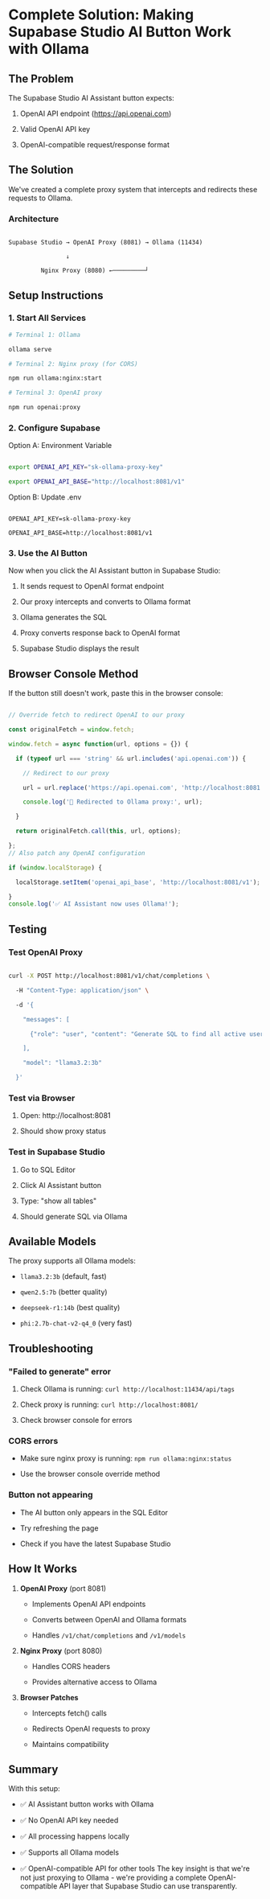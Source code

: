 # Complete Solution: Making Supabase Studio AI Button Work with Ollama
## The Problem

The Supabase Studio AI Assistant button expects:

1. OpenAI API endpoint (https://api.openai.com)

2. Valid OpenAI API key

3. OpenAI-compatible request/response format
## The Solution

We've created a complete proxy system that intercepts and redirects these requests to Ollama.
### Architecture

```

Supabase Studio → OpenAI Proxy (8081) → Ollama (11434)

                ↓

         Nginx Proxy (8080) ←─────────┘

```
## Setup Instructions
### 1. Start All Services
```bash
# Terminal 1: Ollama

ollama serve

# Terminal 2: Nginx proxy (for CORS)

npm run ollama:nginx:start

# Terminal 3: OpenAI proxy

npm run openai:proxy

```
### 2. Configure Supabase
Option A: Environment Variable

```bash

export OPENAI_API_KEY="sk-ollama-proxy-key"

export OPENAI_API_BASE="http://localhost:8081/v1"

```
Option B: Update .env

```env

OPENAI_API_KEY=sk-ollama-proxy-key

OPENAI_API_BASE=http://localhost:8081/v1

```
### 3. Use the AI Button
Now when you click the AI Assistant button in Supabase Studio:

1. It sends request to OpenAI format endpoint

2. Our proxy intercepts and converts to Ollama format

3. Ollama generates the SQL

4. Proxy converts response back to OpenAI format

5. Supabase Studio displays the result
## Browser Console Method
If the button still doesn't work, paste this in the browser console:
```javascript

// Override fetch to redirect OpenAI to our proxy

const originalFetch = window.fetch;

window.fetch = async function(url, options = {}) {

  if (typeof url === 'string' && url.includes('api.openai.com')) {

    // Redirect to our proxy

    url = url.replace('https://api.openai.com', 'http://localhost:8081');

    console.log('🔄 Redirected to Ollama proxy:', url);

  }

  return originalFetch.call(this, url, options);

};
// Also patch any OpenAI configuration

if (window.localStorage) {

  localStorage.setItem('openai_api_base', 'http://localhost:8081/v1');

}
console.log('✅ AI Assistant now uses Ollama!');

```
## Testing
### Test OpenAI Proxy

```bash

curl -X POST http://localhost:8081/v1/chat/completions \

  -H "Content-Type: application/json" \

  -d '{

    "messages": [

      {"role": "user", "content": "Generate SQL to find all active users"}

    ],

    "model": "llama3.2:3b"

  }'

```
### Test via Browser

1. Open: http://localhost:8081

2. Should show proxy status
### Test in Supabase Studio

1. Go to SQL Editor

2. Click AI Assistant button

3. Type: "show all tables"

4. Should generate SQL via Ollama
## Available Models
The proxy supports all Ollama models:

- `llama3.2:3b` (default, fast)

- `qwen2.5:7b` (better quality)

- `deepseek-r1:14b` (best quality)

- `phi:2.7b-chat-v2-q4_0` (very fast)
## Troubleshooting
### "Failed to generate" error

1. Check Ollama is running: `curl http://localhost:11434/api/tags`

2. Check proxy is running: `curl http://localhost:8081/`

3. Check browser console for errors
### CORS errors

- Make sure nginx proxy is running: `npm run ollama:nginx:status`

- Use the browser console override method
### Button not appearing

- The AI button only appears in the SQL Editor

- Try refreshing the page

- Check if you have the latest Supabase Studio
## How It Works
1. **OpenAI Proxy** (port 8081)

   - Implements OpenAI API endpoints

   - Converts between OpenAI and Ollama formats

   - Handles `/v1/chat/completions` and `/v1/models`
2. **Nginx Proxy** (port 8080)

   - Handles CORS headers

   - Provides alternative access to Ollama
3. **Browser Patches**

   - Intercepts fetch() calls

   - Redirects OpenAI requests to proxy

   - Maintains compatibility
## Summary
With this setup:

- ✅ AI Assistant button works with Ollama

- ✅ No OpenAI API key needed

- ✅ All processing happens locally

- ✅ Supports all Ollama models

- ✅ OpenAI-compatible API for other tools
The key insight is that we're not just proxying to Ollama - we're providing a complete OpenAI-compatible API layer that Supabase Studio can use transparently.